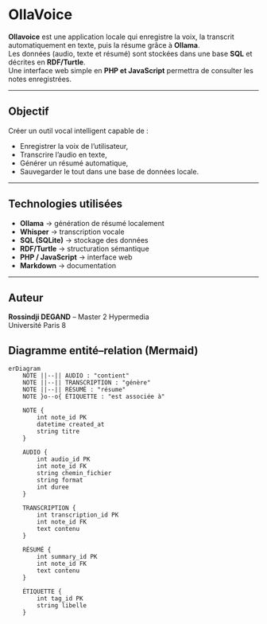 # OllaVoice
**Ollavoice** est une application locale qui enregistre la voix, la transcrit automatiquement en texte, puis la résume grâce à **Ollama**.  
Les données (audio, texte et résumé) sont stockées dans une base **SQL** et décrites en **RDF/Turtle**.  
Une interface web simple en **PHP et JavaScript** permettra de consulter les notes enregistrées.

---

##  Objectif
Créer un outil vocal intelligent capable de :
- Enregistrer la voix de l’utilisateur,  
- Transcrire l’audio en texte,  
- Générer un résumé automatique,  
- Sauvegarder le tout dans une base de données locale.

---

##  Technologies utilisées
- **Ollama** → génération de résumé localement  
- **Whisper** → transcription vocale  
- **SQL (SQLite)** → stockage des données  
- **RDF/Turtle** → structuration sémantique  
- **PHP / JavaScript** → interface web  
- **Markdown** → documentation  

---
 
##  Auteur
**Rossindji DEGAND** – Master 2 Hypermedia  
Université Paris 8


##  Diagramme entité–relation (Mermaid)

```mermaid
erDiagram
    NOTE ||--|| AUDIO : "contient"
    NOTE ||--|| TRANSCRIPTION : "génère"
    NOTE ||--|| RÉSUMÉ : "résume"
    NOTE }o--o{ ÉTIQUETTE : "est associée à"

    NOTE {
        int note_id PK
        datetime created_at
        string titre
    }

    AUDIO {
        int audio_id PK
        int note_id FK
        string chemin_fichier
        string format
        int duree
    }

    TRANSCRIPTION {
        int transcription_id PK
        int note_id FK
        text contenu
    }

    RÉSUMÉ {
        int summary_id PK
        int note_id FK
        text contenu
    }

    ÉTIQUETTE {
        int tag_id PK
        string libelle
    }
```

